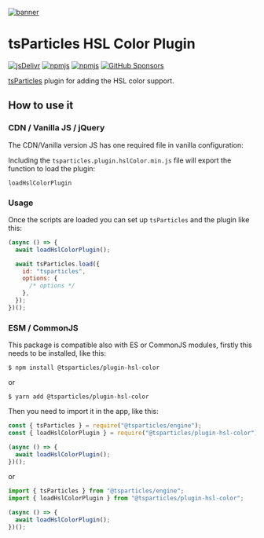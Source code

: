 [![banner](https://particles.js.org/images/banner3.png)](https://particles.js.org)

# tsParticles HSL Color Plugin

[![jsDelivr](https://data.jsdelivr.com/v1/package/npm/@tsparticles/plugin-hsl-color/badge)](https://www.jsdelivr.com/package/npm/@tsparticles/plugin-hsl-color)
[![npmjs](https://badge.fury.io/js/@tsparticles/plugin-hsl-color.svg)](https://www.npmjs.com/package/@tsparticles/plugin-hsl-color)
[![npmjs](https://img.shields.io/npm/dt/@tsparticles/plugin-hsl-color)](https://www.npmjs.com/package/@tsparticles/plugin-hsl-color) [![GitHub Sponsors](https://img.shields.io/github/sponsors/matteobruni)](https://github.com/sponsors/matteobruni)

[tsParticles](https://github.com/tsparticles/tsparticles) plugin for adding the HSL color support.

## How to use it

### CDN / Vanilla JS / jQuery

The CDN/Vanilla version JS has one required file in vanilla configuration:

Including the `tsparticles.plugin.hslColor.min.js` file will export the function to load the plugin:

```text
loadHslColorPlugin
```

### Usage

Once the scripts are loaded you can set up `tsParticles` and the plugin like this:

```javascript
(async () => {
  await loadHslColorPlugin();

  await tsParticles.load({
    id: "tsparticles",
    options: {
      /* options */
    },
  });
})();
```

### ESM / CommonJS

This package is compatible also with ES or CommonJS modules, firstly this needs to be installed, like this:

```shell
$ npm install @tsparticles/plugin-hsl-color
```

or

```shell
$ yarn add @tsparticles/plugin-hsl-color
```

Then you need to import it in the app, like this:

```javascript
const { tsParticles } = require("@tsparticles/engine");
const { loadHslColorPlugin } = require("@tsparticles/plugin-hsl-color");

(async () => {
  await loadHslColorPlugin();
})();
```

or

```javascript
import { tsParticles } from "@tsparticles/engine";
import { loadHslColorPlugin } from "@tsparticles/plugin-hsl-color";

(async () => {
  await loadHslColorPlugin();
})();
```
